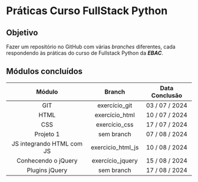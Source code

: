 # Práticas Curso FullStack Python

## Objetivo

Fazer um repositório no GitHub com várias _branches_ diferentes, cada respondendo às práticas do curso de Fullstack Python da **_EBAC_**.

## Módulos concluídos

|        **Módulo**         |    **Branch**     | **Data Conclusão** |
| :-----------------------: | :---------------: | :----------------: |
|            GIT            |   exercício_git   |   03 / 07 / 2024   |
|           HTML            |  exercício_html   |   10 / 07 / 2024   |
|            CSS            |   exercício_css   |   17 / 07 / 2024   |
|         Projeto 1         |    sem branch     |   07 / 08 / 2024   |
| JS integrando HTML com JS | exercicio_html_js |   10 / 08 / 2024   |
|    Conhecendo o jQuery    | exercício_jquery  |   15 / 08 / 2024   |
|      Plugins jQuery       |    sem branch     |   17 / 08 / 2024   |
